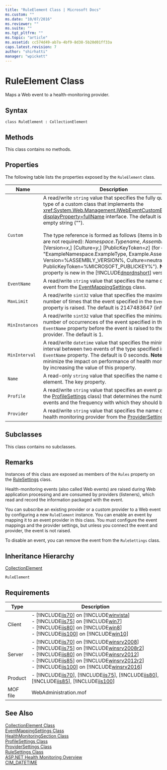 ```yaml
---
title: "RuleElement Class | Microsoft Docs"
ms.custom: ""
ms.date: "10/07/2016"
ms.reviewer: ""
ms.suite: ""
ms.tgt_pltfrm: ""
ms.topic: "article"
ms.assetid: cc574d49-ab7a-4bf9-8d38-5b20d01ff33a
caps.latest.revision: 7
author: "shirhatti"
manager: "wpickett"
---
```

# RuleElement Class
Maps a Web event to a health-monitoring provider.  
  
## Syntax  
  
```vbs  
class RuleElement : CollectionElement  
```  
  
## Methods  
 This class contains no methods.  
  
## Properties  
 The following table lists the properties exposed by the `RuleElement` class.  
  
|Name|Description|  
|----------|-----------------|  
|`Custom`|A read/write `string` value that specifies the fully qualified type of a custom class that implements the <xref:System.Web.Management.IWebEventCustomEvaluator?displayProperty=fullName> interface. The default is an empty string ("").<br /><br /> The type reference is formed as follows (items in brackets are not required): *Namespace*.*Typename*, *Assemblyname*[,] [Version=*x*,] [Culture=*y*,] [PublicKeyToken=*z*] (for example, "ExampleNamespace.ExampleType, Example.Assembly, Version=%ASSEMBLY_VERSION%, Culture=neutral, PublicKeyToken=%MICROSOFT_PUBLICKEY%"). **Note:**  This property is new in the [!INCLUDE[dnprdnshort](../wmi-provider/includes/dnprdnshort-md.md)] version 2.0.|  
|`EventName`|A read/write `string` value that specifies the name of an event from the [EventMappingSettings](../wmi-provider/eventmappingsettings-class.md) class.|  
|`MaxLimit`|A read/write `sint32` value that specifies the maximum number of times that the event specified in the `EventName` property is raised. The default is 2147483647 (infinite).|  
|`MinInstances`|A read/write `sint32` value that specifies the minimum number of occurrences of the event specified in the `EventName` property before the event is raised to the provider. The default is 1.|  
|`MinInterval`|A read/write `datetime` value that specifies the minimum interval between two events of the type specified in the `EventName` property. The default is 0 seconds. **Note:**  You can minimize the impact on performance of health monitoring by increasing the value of this property.|  
|`Name`|A read-only `string` value that specifies the name of the rule element. The key property.|  
|`Profile`|A read/write `string` value that specifies an event profile (in the [ProfileSettings](../wmi-provider/profilesettings-class.md) class) that determines the number of events and the frequency with which they should be raised.|  
|`Provider`|A read/write `string` value that specifies the name of a health monitoring provider from the [ProviderSettings](../wmi-provider/providersettings-class.md) class.|  
  
## Subclasses  
 This class contains no subclasses.  
  
## Remarks  
 Instances of this class are exposed as members of the `Rules` property on the [RuleSettings](../wmi-provider/rulesettings-class.md) class.  
  
 Health-monitoring events (also called Web events) are raised during Web application processing and are consumed by providers (listeners), which read and record the information packaged with the event.  
  
 You can subscribe an existing provider or a custom provider to a Web event by configuring a new `RuleElement` instance. You can enable an event by mapping it to an event provider in this class. You must configure the event mappings and the provider settings, but unless you connect the event and provider, the event is not raised.  
  
 To disable an event, you can remove the event from the `RuleSettings` class.  
  
## Inheritance Hierarchy  
 [CollectionElement](2476947b-5036-a2f4-440a-2074a7dfeb290cca8529-7424-62d9-301c-e3c44fd1cd4b)  
  
 `RuleElement`  
  
## Requirements  
  
|Type|Description|  
|----------|-----------------|  
|Client|-   [!INCLUDE[iis70](../wmi-provider/includes/iis70-md.md)] on [!INCLUDE[winvista](../wmi-provider/includes/winvista-md.md)]<br />-   [!INCLUDE[iis75](../wmi-provider/includes/iis75-md.md)] on [!INCLUDE[win7](../wmi-provider/includes/win7-md.md)]<br />-   [!INCLUDE[iis80](../wmi-provider/includes/iis80-md.md)] on [!INCLUDE[win8](../wmi-provider/includes/win8-md.md)]<br />-   [!INCLUDE[iis100](../wmi-provider/includes/iis100-md.md)] on [!INCLUDE[win10](../wmi-provider/includes/win10-md.md)]|  
|Server|-   [!INCLUDE[iis70](../wmi-provider/includes/iis70-md.md)] on [!INCLUDE[winsrv2008](../wmi-provider/includes/winsrv2008-md.md)]<br />-   [!INCLUDE[iis75](../wmi-provider/includes/iis75-md.md)] on [!INCLUDE[winsrv2008r2](../wmi-provider/includes/winsrv2008r2-md.md)]<br />-   [!INCLUDE[iis80](../wmi-provider/includes/iis80-md.md)] on [!INCLUDE[winsrv2012](../wmi-provider/includes/winsrv2012-md.md)]<br />-   [!INCLUDE[iis85](../wmi-provider/includes/iis85-md.md)] on [!INCLUDE[winsrv2012r2](../wmi-provider/includes/winsrv2012r2-md.md)]<br />-   [!INCLUDE[iis100](../wmi-provider/includes/iis100-md.md)] on [!INCLUDE[winsrv2016](../wmi-provider/includes/winsrv2016-md.md)]|  
|Product|-   [!INCLUDE[iis70](../wmi-provider/includes/iis70-md.md)], [!INCLUDE[iis75](../wmi-provider/includes/iis75-md.md)], [!INCLUDE[iis80](../wmi-provider/includes/iis80-md.md)], [!INCLUDE[iis85](../wmi-provider/includes/iis85-md.md)], [!INCLUDE[iis100](../wmi-provider/includes/iis100-md.md)]|  
|MOF file|WebAdministration.mof|  
  
## See Also  
 [CollectionElement Class](../wmi-provider/collectionelement-class.md)   
 [EventMappingSettings Class](../wmi-provider/eventmappingsettings-class.md)   
 [HealthMonitoringSection Class](../wmi-provider/healthmonitoringsection-class.md)   
 [ProfileSettings Class](../wmi-provider/profilesettings-class.md)   
 [ProviderSettings Class](../wmi-provider/providersettings-class.md)   
 [RuleSettings Class](../wmi-provider/rulesettings-class.md)   
 [ASP.NET Health Monitoring Overview](http://go.microsoft.com/fwlink/?LinkId=69306)   
 [CIM_DATETIME](http://go.microsoft.com/fwlink/?LinkId=57551)